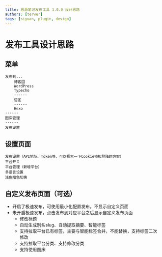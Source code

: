 ```yaml
---
title: 思源笔记发布工具 1.0.0 设计思路
authors: [terwer]
tags: [siyuan, plugin, design]
---
```


# 发布工具设计思路

## 菜单

```
发布到...
    博客园
    WordPress
    Typecho
    ------
    语雀
    ------
    Hexo
------
图床管理
------
发布设置
```

## 设置页面

```
发布设置（API地址、Token等、可以探索一下Cookie模拟登陆的方案）
平台开关
平台管理（新增平台）
多语言设置
浅色暗色切换
```

## 自定义发布页面（可选）

- 开启了极速发布，可使用最小化配置发布，不显示自定义页面
- 未开启极速发布，点击发布到对应平台之后显示自定义发布页面
  - 修改标题
  - 自动生成别名slug、自动提取摘要、智能标签
  - 支持拉取平台已有标签，主要与智能标签合并，不能替换，支持标签二次修改
  - 支持拉取平台分类、支持修改分类
  - 支持使用图床
